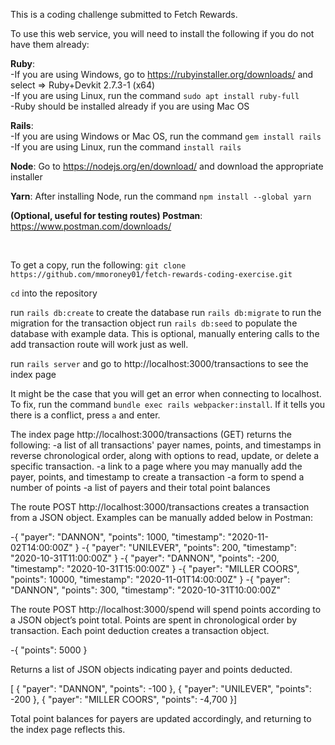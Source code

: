 This is a coding challenge submitted to Fetch Rewards.

To use this web service, you will need to install the following if you do not have them already:

**Ruby**:<br />
-If you are using Windows, go to https://rubyinstaller.org/downloads/ and select => Ruby+Devkit 2.7.3-1 (x64)<br />
-If you are using Linux, run the command `sudo apt install ruby-full`<br />
-Ruby should be installed already if you are using Mac OS

**Rails**:<br />
-If you are using Windows or Mac OS, run the command `gem install rails`<br />
-If you are using Linux, run the command `install rails`

**Node**: Go to https://nodejs.org/en/download/ and download the appropriate installer

**Yarn**: After installing Node, run the command `npm install --global yarn`

**(Optional, useful for testing routes) Postman**: https://www.postman.com/downloads/

<br />

To get a copy, run the following:
`git clone https://github.com/mmoroney01/fetch-rewards-coding-exercise.git`

`cd` into the repository

run `rails db:create` to create the database
run `rails db:migrate` to run the migration for the transaction object
run `rails db:seed` to populate the database with example data. This is optional, manually entering calls to the add transaction route will work just as well.

run `rails server` and go to http://localhost:3000/transactions to see the index page

It might be the case that you will get an error when connecting to localhost. To fix, run the command `bundle exec rails webpacker:install`. If it tells you there is a conflict, press `a` and enter.


The index page http://localhost:3000/transactions (GET) returns the following:
-a list of all transactions' payer names, points, and timestamps in reverse chronological order, along with options to read, update, or delete a specific transaction.
-a link to a page where you may manually add the payer, points, and timestamp to create a transaction
-a form to spend a number of points
-a list of payers and their total point balances

The route POST http://localhost:3000/transactions creates a transaction from a JSON object. Examples can be manually added below in Postman:

-{ "payer": "DANNON", "points": 1000, "timestamp": "2020-11-02T14:00:00Z" }
-{ "payer": "UNILEVER", "points": 200, "timestamp": "2020-10-31T11:00:00Z" }
-{ "payer": "DANNON", "points": -200, "timestamp": "2020-10-31T15:00:00Z" }
-{ "payer": "MILLER COORS", "points": 10000, "timestamp": "2020-11-01T14:00:00Z" }
-{ "payer": "DANNON", "points": 300, "timestamp": "2020-10-31T10:00:00Z" 
 
The route POST http://localhost:3000/spend will spend points according to a JSON object’s point total. Points are spent in chronological order by transaction. Each point deduction creates a transaction object. 

-{ "points": 5000 }

Returns a list of JSON objects indicating payer and points deducted.

[    { "payer": "DANNON", "points": -100 },    { "payer": "UNILEVER", "points": -200 },    { "payer": "MILLER COORS", "points": -4,700 }]

Total point balances for payers are updated accordingly, and returning to the index page reflects this.

